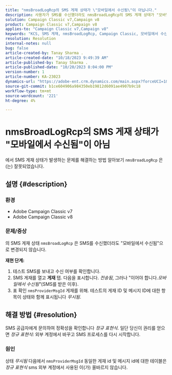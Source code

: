 ```yaml
---
title: "nmsBroadLogRcp의 SMS 게재 상태가 \"모바일에서 수신됨\"이 아닙니다."
description: 사용자가 SMS를 수신했더라도 nmsBroadLogRcp의 SMS 게재 상태가 "모바일에서 수신됨"으로 변경되지 않습니다.
solution: Campaign Classic v7,Campaign v8
product: Campaign Classic v7,Campaign v8
applies-to: "Campaign Classic v7,Campaign v8"
keywords: "KCS, SMS 게재, nmsBroadLogRcp, Campaign Classic, 모바일에서 수신됨"
resolution: Resolution
internal-notes: null
bug: false
article-created-by: Tanay Sharma .
article-created-date: "10/18/2023 9:49:39 AM"
article-published-by: Tanay Sharma .
article-published-date: "10/20/2023 8:04:00 PM"
version-number: 1
article-number: KA-23023
dynamics-url: "https://adobe-ent.crm.dynamics.com/main.aspx?forceUCI=1&pagetype=entityrecord&etn=knowledgearticle&id=6764ffa4-9b6d-ee11-8df0-6045bd0061cb"
source-git-commit: b1ce604906a984350eb19812d6091ae4907b9c18
workflow-type: tm+mt
source-wordcount: '221'
ht-degree: 4%

---
```


# nmsBroadLogRcp의 SMS 게재 상태가 &quot;모바일에서 수신됨&quot;이 아님


에서 SMS 게재 상태가 발생하는 문제를 해결하는 방법 알아보기 `nmsBroadLogRcp` 은(는) 잘못되었습니다.

## 설명 {#description}


### 환경

- Adobe Campaign Classic v7
- Adobe Campaign Classic v8


### 문제/증상

의 SMS 게재 상태 `nmsBroadLogRcp` 은 SMS를 수신했더라도 &quot;모바일에서 수신됨&quot;으로 변경되지 않습니다.

<b>재현 단계:</b>

1. 테스트 SMS를 보내고 수신 여부를 확인합니다.
2. SMS 게재를 열고 <b>게재</b> 탭. 다음을 표시합니다. *전송됨*, 그러나 &quot;이어야 합니다.*모바일에서 수신됨&quot;*(SMS를 받은 이후).
3. 표 확인 `nmsProviderMsgId` 게재를 위해. 테스트의 게재 ID 및 메시지 ID에 대한 항목이 상태와 함께 표시됩니다 *무시됨*.



## 해결 방법 {#resolution}


SMS 공급자에게 문의하여 정확성을 확인합니다 *정규 표현식*. 일단 당신이 권리를 얻으면 *정규 표현식*: 외부 계정에서 바꾸고 SMS 프로세스를 다시 시작합니다.

### 원인

상태 *무시됨* 다음에서 `nmsProviderMsgId` 동일한 게재 id 및 메시지 id에 대한 테이블은 *정규 표현식* sms 외부 계정에서 사용된 이(가) 올바르지 않습니다.
